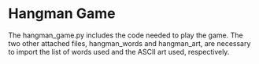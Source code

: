 # Hangman Game

The hangman_game.py includes the code needed to play the game. The two other attached files, hangman_words and hangman_art, are necessary to import the list of words used and the ASCII art used, respectively.
